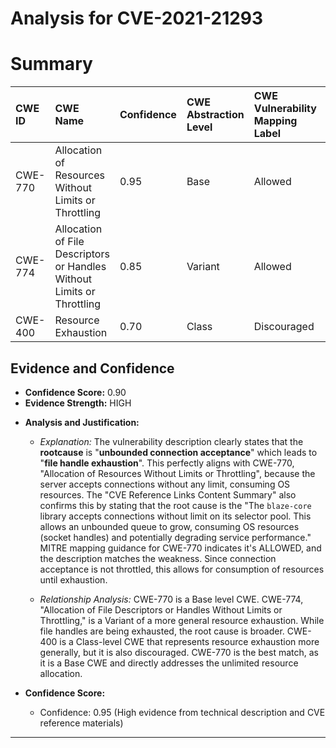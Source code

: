 # Analysis for CVE-2021-21293

# Summary
| CWE ID  | CWE Name                                                     | Confidence | CWE Abstraction Level | CWE Vulnerability Mapping Label | CWE-Vulnerability Mapping Notes |
| :-------- | :----------------------------------------------------------- | :--------- | :-------------------- | :------------------------------ | :------------------------------ |
| CWE-770 | Allocation of Resources Without Limits or Throttling         | 0.95       | Base                  | Allowed                       | Primary CWE                     |
| CWE-774 | Allocation of File Descriptors or Handles Without Limits or Throttling | 0.85       | Variant               | Allowed                       | Secondary Candidate             |
| CWE-400 | Resource Exhaustion                                          | 0.70       | Class                 | Discouraged                   | Secondary Candidate             |

## Evidence and Confidence

*   **Confidence Score:** 0.90
*   **Evidence Strength:** HIGH

- **Analysis and Justification:**  
  - *Explanation:* The vulnerability description clearly states that the **rootcause** is "**unbounded connection acceptance**" which leads to "**file handle exhaustion**". This perfectly aligns with CWE-770, "Allocation of Resources Without Limits or Throttling", because the server accepts connections without any limit, consuming OS resources. The "CVE Reference Links Content Summary" also confirms this by stating that the root cause is the "The `blaze-core` library accepts connections without limit on its selector pool. This allows an unbounded queue to grow, consuming OS resources (socket handles) and potentially degrading service performance." MITRE mapping guidance for CWE-770 indicates it's ALLOWED, and the description matches the weakness. Since connection acceptance is not throttled, this allows for consumption of resources until exhaustion.
  
  - *Relationship Analysis:* CWE-770 is a Base level CWE. CWE-774, "Allocation of File Descriptors or Handles Without Limits or Throttling," is a Variant of a more general resource exhaustion. While file handles are being exhausted, the root cause is broader. CWE-400 is a Class-level CWE that represents resource exhaustion more generally, but it is also discouraged. CWE-770 is the best match, as it is a Base CWE and directly addresses the unlimited resource allocation.

- **Confidence Score:**  
  - Confidence: 0.95 (High evidence from technical description and CVE reference materials)

---